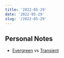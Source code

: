 ```yaml
---
title: '2022-05-29'
date: '2022-05-29'
slug: '/2022-05-29'
---
```


## Personal Notes

- [Evergreen](../Resources/Evergreen.md) vs [Transient](../Resources/Transient.md)
